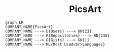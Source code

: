 <h1 align="center">PicsArt</h1>

```mermaid
graph LR
COMPANY_NAME{PicsArt}
COMPANY_NAME ---> U{Users} ---> UN[23]
COMPANY_NAME ---> R{Repositories} ---> RN[235]
COMPANY_NAME ---> G{Gists} ---> GN[1]
COMPANY_NAME ---> ML{Most Used<br>Languages}
```
